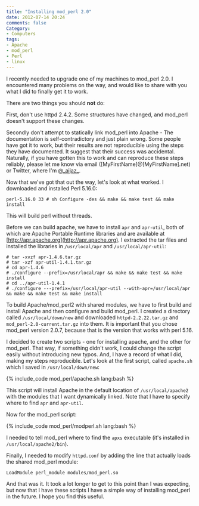 ```yaml
---
title: "Installing mod_perl 2.0"
date: 2012-07-14 20:24
comments: false
Category:
- Computers
tags:
- Apache
- mod_perl
- Perl
- linux
---
```


I recently needed to upgrade one of my machines to mod_perl 2.0.  I
encountered many problems on the way, and would like to share with you
what I did to finally get it to work.

<!-- more -->

There are two things you should **not** do:

First, don't use httpd 2.4.2.  Some structures have changed, and mod_perl
doesn't support these changes.

Secondly don't attempt to statically link mod_perl into Apache - The
documentation is self-contradictory and just plain wrong.  Some people
have got it to work, but their results are not reproducible using the
steps they have documented. It suggest that their success was accidental.
Naturally, if you have gotten this to work and can reproduce these steps
reliably, please let me know via email ([MyFirstName]@[MyFirstName].net)
or Twitter, where I'm [@\_aijaz\_](http://www.twitter.com/_aijaz_).

Now that we've got that out the way, let's look at what worked.  I
downloaded and installed Perl 5.16.0:

    perl-5.16.0 33 # sh Configure -des && make && make test && make install

This will build perl without threads.

Before we can build apache, we have to install ```apr``` and
 ```apr-util```, both of which are Apache Portable Runtime libraries and are
available at [http://apr.apache.org](http://apr.apache.org).  I extracted
the tar files and installed the libraries in ```/usr/local/apr```
and ```/usr/local/apr-util```:

    # tar -xvzf apr-1.4.6.tar.gz 
    # tar -xzf apr-util-1.4.1.tar.gz
    # cd apr-1.4.6
    # ./configure --prefix=/usr/local/apr && make && make test && make install
    # cd ../apr-util-1.4.1
    # ./configure ---prefix=/usr/local/apr-util --with-apr=/usr/local/apr && make && make test && make install


To build Apache/mod_perl2 with shared modules, we have to first build and
install Apache and then configure and build mod_perl.  I created a
directory called ```/usr/local/down/new``` and downloaded 
 ```httpd-2.2.22.tar.gz``` and ```mod_perl-2.0-current.tar.gz``` into
them.  It is important that you chose mod_perl version 2.0.7, because that
is the version that works with perl 5.16.


I decided to create two scripts - one for installing apache, and the other
for mod_perl.  That way, if something didn't work, I could change the
script easily without introducing new typos.  And, I have a record of what
I did, making my steps reproducible.  Let's look at the first script,
called ```apache.sh``` which I saved in ```/usr/local/down/new```:

{% include_code mod_perl/apache.sh lang:bash %}

This script will install Apache in the default location of
 ```/usr/local/apache2``` with the modules that I want dynamically linked.
Note that I have to specify where to find ```apr``` and ```apr-util```.  

Now for the mod_perl script:

{% include_code mod_perl/modperl.sh lang:bash %}

I needed to tell mod_perl where to find the ```apxs``` executable (it's
installed in ```/usr/local/apache2/bin```).

Finally, I needed to modify ```httpd.conf``` by adding the line that
actually loads the shared mod_perl module: 
    
    LoadModule perl_module modules/mod_perl.so                                                                                             

And that was it.  It took a lot longer to get to this point than I was
expecting, but now that I have these scripts I have a simple way of
installing mod_perl in the future.  I hope you find this useful.    
